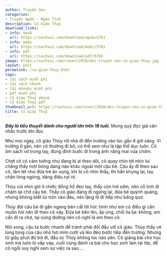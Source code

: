 ```yaml
---
author: Truyện Sex
categories:
- Truyện Ngắn - Ngôn Tình
description: Cô Giáo Thuỷ
download_links:
- info: epub
  url: https://sachvui.com/download/epub/5761
- info: mobi
  url: https://sachvui.com/download/mobi/5762
- info: pdf
  url: https://sachvui.com/download/pdf/5763
image: https://sachvui.com/cover/2018/doc-truyen-sex-co-giao-thuy.jpg
layout: post
permalink: /co-giao-thuy.html
tags:
- tải sách miễn phí
- tải sách nhanh
- tải ebooks miễn phí
- pdf miễn phí
- Cô Giáo Thuỷ ebook
- Cô Giáo Thuỷ pdf
thumbnail_url: https://sachvui.com/cover/2018/doc-truyen-sex-co-giao-thuy.jpg
title: Cô Giáo Thuỷ
---
```


 <div class="item-desc text-justify"> <p><em><strong>Đây là tiểu thuyết dành cho người lớn trên 18 tuổi</strong></em>, Mong quý đọc giả cân nhắc trước khi đọc</p><p>Như mọi ngày, cô giáo Thủy rời nhà đi đến trường vào lúc gần 8 giờ sáng. Vì trường ở gần, nên cô thường đi bộ, có thể xem như là tập thể dục luôn. Cô ôm sách vở trong tay, đủng đỉnh bước đi trong ánh nắng mai vừa chớm.</p><p>Chợt cô có cảm tưởng như đang bị ai theo dõi, cô quay nhìn tới nhìn lui chẳng thấy một bóng dáng nào khác ngoài một cậu bé. Cậu ấy đi theo sau cô, lấm lét như đứa trẻ ăn vụng, khi bị cô nhìn thấy, thì hắn khựng lại, tay chân lóng ngóng, dáng điệu rụt rè.</p><p>Thủy cúi nhìn giờ ở chiếc đồng hồ đeo tay, thấy còn hơi sớm, nên cố tình đi chậm lại chờ cậu bé. Thấy cô giáo đang đi ngừng lại, đứa bé quýnh quáng, nhưng không biết lủi trốn vào đâu, nên lặng lờ đi tiếp như bâng quơ.</p><p>Thủy đợi cậu bé đi gần ngang bèn cất lời hỏi: hình như em có điều gì cần muốn hỏi nên đi theo cô vậy. Đứa bé bẽn lẽn, ấp úng, chối lia lịa: không, em cần đi ra chợ, tại cùng đường nên cô nghĩ là em theo cô.</p><p>Nói xong, cậu ta bước nhanh để tránh phải đối đầu với cô giáo. Thủy thấy vẻ lúng túng của cậu nhỏ hơi mỉm cười và lẽo đẽo bước tiếp đến trường. Nhưng từ giây phút đó trở đi, đầu óc Thủy không lúc nào yên. Cô giảng bài cho học sinh mà luôn bị vấp váp, cuối cùng đành ra bài cho học sinh làm tại lớp, để cô ngồi suy nghĩ xem sự việc ra sao....</p> </div>